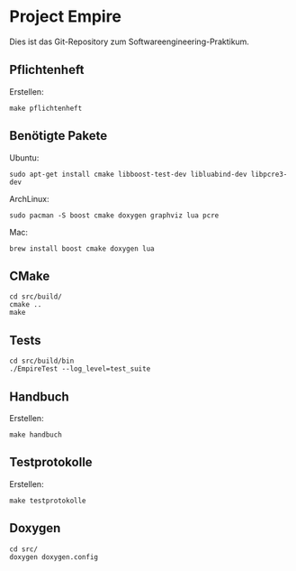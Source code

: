 Project Empire
==============

Dies ist das Git-Repository zum Softwareengineering-Praktikum.

Pflichtenheft
-------------

Erstellen:

	make pflichtenheft

Benötigte Pakete
----------------

Ubuntu:

    sudo apt-get install cmake libboost-test-dev libluabind-dev libpcre3-dev

ArchLinux:

    sudo pacman -S boost cmake doxygen graphviz lua pcre

Mac:

    brew install boost cmake doxygen lua

CMake
-----

	cd src/build/
	cmake ..
	make

Tests
-----

	cd src/build/bin
	./EmpireTest --log_level=test_suite

Handbuch
-------------

Erstellen:

	make handbuch

Testprotokolle
-------------

Erstellen:

	make testprotokolle

Doxygen
-------

	cd src/
	doxygen doxygen.config
